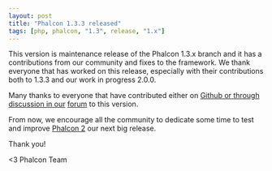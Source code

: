 ```yaml
---
layout: post
title: "Phalcon 1.3.3 released"
tags: [php, phalcon, "1.3", release, "1.x"]
---
```


This version is maintenance release of the Phalcon 1.3.x branch and it has a contributions from our community and fixes to the framework. We thank everyone that has worked on this release, especially with their contributions both to 1.3.3 and our work in progress 2.0.0.

Many thanks to everyone that have contributed either on [Github or through discussion in our](https://github.com/phalcon/cphalcon) [forum](https://forum.phalcon.io/) to this version.

<!--more-->
From now, we encourage all the community to dedicate some time to test and improve [Phalcon 2](http://blog.phalcon.io/post/phalcon-2-beta-2-available) our next big release.

Thank you!


<3 Phalcon Team
